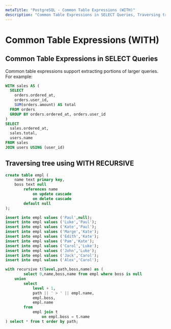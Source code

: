 ```yaml
---
metaTitle: "PostgreSQL - Common Table Expressions (WITH)"
description: "Common Table Expressions in SELECT Queries, Traversing tree using WITH RECURSIVE"
---
```


# Common Table Expressions (WITH)



## Common Table Expressions in SELECT Queries


Common table expressions support extracting portions of larger queries. For example:

```sql
WITH sales AS (
  SELECT 
    orders.ordered_at,
    orders.user_id,
    SUM(orders.amount) AS total
  FROM orders
  GROUP BY orders.ordered_at, orders.user_id
)
SELECT 
  sales.ordered_at,
  sales.total,
  users.name
FROM sales 
JOIN users USING (user_id)

```



## Traversing tree using WITH RECURSIVE


```sql
create table empl (
    name text primary key,
    boss text null
        references name 
            on update cascade 
            on delete cascade 
        default null
);

insert into empl values ('Paul',null);
insert into empl values ('Luke','Paul');
insert into empl values ('Kate','Paul');
insert into empl values ('Marge','Kate');
insert into empl values ('Edith','Kate');
insert into empl values ('Pam','Kate');
insert into empl values ('Carol','Luke');
insert into empl values ('John','Luke');
insert into empl values ('Jack','Carol');
insert into empl values ('Alex','Carol');

with recursive t(level,path,boss,name) as (
        select 0,name,boss,name from empl where boss is null
    union
        select
            level + 1,
            path || ' > ' || empl.name,
            empl.boss,
            empl.name 
        from 
            empl join t 
                on empl.boss = t.name
) select * from t order by path;

```

